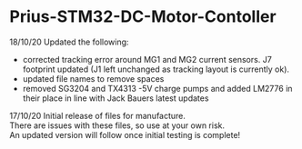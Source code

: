 # Prius-STM32-DC-Motor-Contoller

18/10/20  Updated the following:

- corrected tracking error around MG1 and MG2 current sensors.  J7 footprint updated (J1 left unchanged as tracking layout is currently ok).
- updated file names to remove spaces
- removed SG3204 and TX4313 -5V charge pumps and added LM2776 in their place in line with Jack Bauers latest updates


17/10/20  Initial release of files for manufacture.  
There are issues with these files, so use at your own risk.  
An updated version will follow once initial testing is complete!

